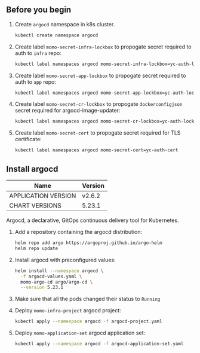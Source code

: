 
## Before you begin

1. Create `argocd` namespace in k8s cluster.

    ```bash
    kubectl create namespace argocd
    ```

1. Create label `momo-secret-infra-lockbox` to propogate secret required to auth to `infra` repo:

    ```bash
    kubectl label namespaces argocd momo-secret-infra-lockbox=yc-auth-lockbox
    ```

1. Create label `momo-secret-app-lockbox` to propogate secret required to auth to `app` repo:

    ```bash
    kubectl label namespaces argocd momo-secret-app-lockbox=yc-auth-lockbox
    ```
1. Create label `momo-secret-cr-lockbox` to propogate `dockerconfigjson` secret required for argocd-image-updater:

    ```bash
    kubectl label namespaces argocd momo-secret-cr-lockbox=yc-auth-lockbox
    ```
1. Create label `momo-secret-cert` to propogate secret required for TLS certificate:

    ```bash
    kubectl label namespaces argocd momo-secret-cert=yc-auth-cert
    ```

## Install argocd

| Name | Version |
|------|---------|
| APPLICATION VERSION | v2.6.2 |
| CHART VERSIONS | 5.23.1 |

Argocd, a declarative, GitOps continuous delivery tool for Kubernetes.

1. Add a repository containing the argocd distribution:

   ```bash
   helm repo add argo https://argoproj.github.io/argo-helm
   helm repo update
   ```

1. Install argocd with preconfigured values:

   ```bash
   helm install --namespace argocd \
     -f argocd-values.yaml \
     momo-argo-cd argo/argo-cd \
     --version 5.23.1
   ```

1. Make sure that all the pods changed their status to `Running`

1. Deploy `momo-infra-project` argocd project:

   ```bash
   kubectl apply --namespace argocd -f argocd-project.yaml
   ```

1. Deploy `momo-application-set` argocd application set:

   ```bash
   kubectl apply --namespace argocd -f argocd-application-set.yaml
   ```